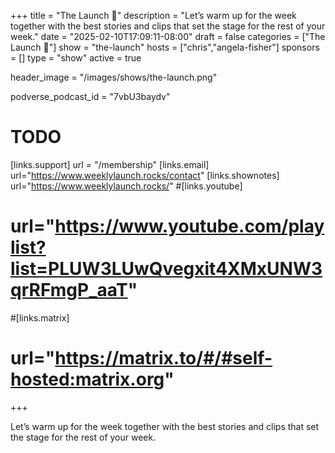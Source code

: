 +++
title = "The Launch 🚀"
description = "Let’s warm up for the week together with the best stories and clips that set the stage for the rest of your week."
date = "2025-02-10T17:09:11-08:00"
draft = false
categories = ["The Launch 🚀"]
show = "the-launch"
hosts = ["chris","angela-fisher"]
sponsors = []
type = "show"
active = true

header_image = "/images/shows/the-launch.png"

podverse_podcast_id = "7vbU3baydv"

# TODO
[links.support]
  url = "/membership"
[links.email]
  url="https://www.weeklylaunch.rocks/contact"
[links.shownotes]
  url="https://www.weeklylaunch.rocks/"
#[links.youtube]
#  url="https://www.youtube.com/playlist?list=PLUW3LUwQvegxit4XMxUNW3qrRFmgP_aaT"
#[links.matrix]
#  url="https://matrix.to/#/#self-hosted:matrix.org"

+++

Let’s warm up for the week together with the best stories and clips that set the stage for the rest of your week.
<br/><br/>
